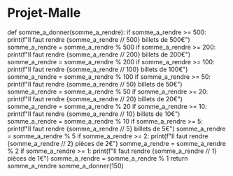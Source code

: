 # Projet-Malle

def somme_a_donner(somme_a_rendre):
    if somme_a_rendre >= 500:
        print(f"Il faut rendre {somme_a_rendre // 500} billets de 500€")
        somme_a_rendre = somme_a_rendre % 500
    if somme_a_rendre >= 200:
        print(f"Il faut rendre {somme_a_rendre // 200} billets de 200€")
        somme_a_rendre = somme_a_rendre % 200
    if somme_a_rendre >= 100:
        print(f"Il faut rendre {somme_a_rendre // 100} billets de 100€")
        somme_a_rendre = somme_a_rendre % 100
    if somme_a_rendre >= 50:
        print(f"Il faut rendre {somme_a_rendre // 50} billets de 50€")
        somme_a_rendre = somme_a_rendre % 50
    if somme_a_rendre >= 20:
        print(f"Il faut rendre {somme_a_rendre // 20} billets de 20€")
        somme_a_rendre = somme_a_rendre % 20
    if somme_a_rendre >= 10:
        print(f"Il faut rendre {somme_a_rendre // 10} billets de 10€")
        somme_a_rendre = somme_a_rendre % 10
    if somme_a_rendre >= 5:
        print(f"Il faut rendre {somme_a_rendre // 5} billets de 5€")
        somme_a_rendre = somme_a_rendre % 5
    if somme_a_rendre >= 2:
        print(f"Il faut rendre {somme_a_rendre // 2} pièces de 2€")
        somme_a_rendre = somme_a_rendre % 2
    if somme_a_rendre >= 1:
        print(f"Il faut rendre {somme_a_rendre // 1} pièces de 1€")
        somme_a_rendre = somme_a_rendre % 1
    return somme_a_rendre
somme_a_donner(150)

